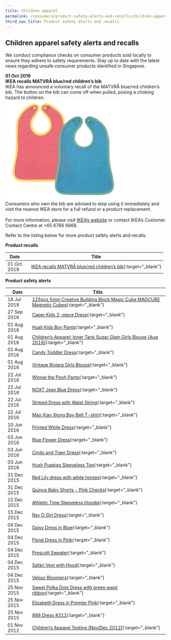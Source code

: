 ```yaml
---
title: Children apparel
permalink: /consumers/product-safety-alerts-and-recalls/children-apparel/
third_nav_title: Product safety alerts and recalls
---
```

## Children apparel safety alerts and recalls
We conduct compliance checks on consumer products sold locally to ensure they adhere to safety requirements. Stay up to date with the latest news regarding unsafe consumer products identified in Singapore.

**01 Oct 2019**<br>
**IKEA recalls MATVRÅ blue/red children’s bib**<br>
IKEA has announced a voluntary recall of the MATVRÅ blue/red children’s bib. The button on the bib can come off when pulled, posing a choking hazard to children.<br>
<img src="/images/product-safety-alerts-and-recalls/children-apparel/blue-red-children-bib.png" alt="IKEA children's bib" style="width:365px;height:313px;"><br>
Consumers who own the bib are advised to stop using it immediately and visit the nearest IKEA store for a full refund or a product replacement.<br><br>For more information, please visit [IKEA’s website](https://www.ikea.com/sg/en/customer-service/product-support/recalls/) or contact IKEA’s Customer Contact Centre at +65 6786 6868.

Refer to the listing below for more product safety alerts and recalls.

**Product recalls**

|Date|&nbsp; &nbsp; Title|
|---|---|
|01 Oct <br>  2019|&nbsp; &nbsp; [IKEA recalls MATVRÅ blue/red children’s bib](/files/product-safety-alerts-and-recalls/children-apparel/children-apparel-recall-2019-10-01-ikea-recalls-matvra-children-bib.pdf){:target="_blank"}|


**Product safety alerts**

|Date|Title|
|---|---|
|18 Jul 2019|[125pcs 5mm Creative Building Block Magic Cube MAGCUBE Magnetic Cubes](/files/product-safety-alerts-and-recalls/children-apparel/children-apparel-alerts-2019-07-18-creative-building-block-magic-cube-magcube-magnetic-cubes.pdf){:target="_blank"}|
|27 Sep 2016|[Caper Kids 2-piece Dress](/files/product-safety-alerts-and-recalls/children-apparel/children-apparel-alerts-2016-09-27-caper-kids-2-piece-dress-testing.pdf){:target="_blank"}|
|01 Aug 2016|[Huali Kids Boy Pants](/files/product-safety-alerts-and-recalls/children-apparel/children-apparel-alerts-2016-08-01-huali-kids-boy-pants-testing.pdf){:target="_blank"}|
|01 Aug 2016|[Children’s Apparel: Inner Tank Sugar Glam Girls Blouse (Aug 2016)](/files/product-safety-alerts-and-recalls/children-apparel/children-apparel-alerts-2016-08-01-inner-tank-sugar-glam-girls-blouse.pdf){:target="_blank"}|
|01 Aug 2016|[Candy Toddler Dress](/files/product-safety-alerts-and-recalls/children-apparel/children-apparel-alerts-2016-08-01-candy-toddler-dress-testing.pdf){:target="_blank"}|
|01 Aug 2016|[Vintage Riviera Girls Blouse](/files/product-safety-alerts-and-recalls/children-apparel/children-apparel-alerts-2016-08-01-vintage-riviera-girls-blouse-testing.pdf){:target="_blank"}|
|22 Jul 2016|[Winnie the Pooh Pants](/files/product-safety-alerts-and-recalls/children-apparel/children-apparel-alerts-2016-07-22-winnie-the-pooh-pants-testing.pdf){:target="_blank"}|
|22 Jul 2016|[NOXT Jean Blue Dress](/files/product-safety-alerts-and-recalls/children-apparel/children-apparel-alerts-2016-07-22-noxt-jean-blue-dress-testing.pdf){:target="_blank"}|
|22 Jul 2016|[Striped Dress with Waist String](/files/product-safety-alerts-and-recalls/children-apparel/children-apparel-alerts-2016-07-22-striped-dress-with-waist-string-testing.pdf){:target="_blank"}|
|22 Jul 2016|[Mao Xian Xiong Boy Belt T-shirt](/files/product-safety-alerts-and-recalls/children-apparel/children-apparel-alerts-2016-07-22-mao-xian-xiong-boy-belt-t-shirt-testing.pdf){:target="_blank"}|
|10 Jun 2016|[Printed White Dress](/files/product-safety-alerts-and-recalls/children-apparel/children-apparel-alerts-2016-06-10-printed-white-dress.pdf){:target="_blank"}|
|03 Jun 2016|[Blue Flower Dress](/files/product-safety-alerts-and-recalls/children-apparel/children-apparel-alerts-2016-06-03-blue-flower-dress.pdf){:target="_blank"}|
|03 Jun 2016|[Cindy and Tiger Dress](/files/product-safety-alerts-and-recalls/children-apparel/children-apparel-alerts-2016-06-03-cindy-and-tiger-dress.pdf){:target="_blank"}|
|03 Jun 2016|[Hush Puppies Sleeveless Top](/files/product-safety-alerts-and-recalls/children-apparel/children-apparel-alerts-2016-06-03-hush-puppies-sleeveless-top-testing.pdf){:target="_blank"}|
|31 Dec 2015|[Red Lily dress with white horses](/files/product-safety-alerts-and-recalls/children-apparel/children-apparel-alerts-2015-12-31-red-lily-dress-with-white-horses.pdf){:target="_blank"}|
|31 Dec 2015|[Quince Baby Shorts - Pink Checks](/files/product-safety-alerts-and-recalls/children-apparel/children-apparel-alerts-2015-12-31-quince-baby-shorts-pink-checks.pdf){:target="_blank"}|
|15 Dec 2015|[Athletic Time Sleeveless Hoodie](/files/product-safety-alerts-and-recalls/children-apparel/children-apparel-alerts-2015-12-15-athletic-time-hoodie-sleeveless-blue.pdf){:target="_blank"}|
|15 Dec 2015|[Ray O Girl Dress](/files/product-safety-alerts-and-recalls/children-apparel/children-apparel-alerts-2015-12-15-ray-o-girl-dress-purple.pdf){:target="_blank"}|
|04 Dec 2015|[Daisy Dress in Blue](/files/product-safety-alerts-and-recalls/children-apparel/children-apparel-alerts-2015-12-04-daisy-dress-blue.pdf){:target="_blank"}|
|04 Dec 2015|[Floral Dress in Pink](/files/product-safety-alerts-and-recalls/children-apparel/children-apparel-alerts-2015-12-04-floral-dress-pink.pdf){:target="_blank"}|
|04 Dec 2015|[Prescott Sweater](/files/product-safety-alerts-and-recalls/children-apparel/children-apparel-alerts-2015-12-04-prescott-sweater-blue-white.pdf){:target="_blank"}|
|04 Dec 2015|[Safari Vest with Hood](/files/product-safety-alerts-and-recalls/children-apparel/children-apparel-alerts-2015-12-04-mini-safari-vest-with-hood-white.pdf){:target="_blank"}|
|04 Dec 2015|[Velour Bloomers](/files/product-safety-alerts-and-recalls/children-apparel/children-apparel-alerts-2015-12-04-velour-bloomers-pink.pdf){:target="_blank"}|
|25 Nov 2015|[Sweet Polka Dots Dress with green waist ribbon](/files/product-safety-alerts-and-recalls/children-apparel/children-apparel-alerts-2015-11-25-sweet-polka-dots-dress-with-green-waist-ribbon.pdf){:target="_blank"}|
|25 Nov 2015|[Elizabeth Dress in Premier Pink](/files/product-safety-alerts-and-recalls/children-apparel/children-apparel-alerts-2015-11-25-elizabeth-dress-premier-pink.pdf){:target="_blank"}|
|25 Nov 2015|[888 Dress #311](/files/product-safety-alerts-and-recalls/children-apparel/children-apparel-alerts-2015-11-25-888-Dress-311.pdf){:target="_blank"}|
|01 Nov 2012|[Children’s Apparel Testing (Nov/Dec 2012)](/files/product-safety-alerts-and-recalls/children-apparel/children-apparel-alerts-2012-11-01-children-apparels.pdf){:target="_blank"}|